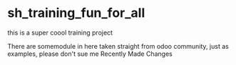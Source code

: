 # sh_training_fun_for_all
this is a super coool training project 

There are somemodule in here taken straight from odoo community, just as examples, please don't sue me
Recently Made Changes
